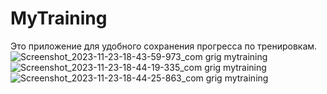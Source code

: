 # MyTraining
Это приложение для удобного сохранения прогресса по тренировкам.
![Screenshot_2023-11-23-18-43-59-973_com grig mytraining](https://github.com/Grigurg/MyTraining/assets/93055387/9e98b514-3606-4dfa-a73c-c56da3b30104raw=true&sanitize=true)
![Screenshot_2023-11-23-18-44-19-335_com grig mytraining](https://github.com/Grigurg/MyTraining/assets/93055387/4cb54860-7c38-493b-85b0-a1101750f963)
![Screenshot_2023-11-23-18-44-25-863_com grig mytraining](https://github.com/Grigurg/MyTraining/assets/93055387/eb6b9f20-8999-4c9c-b7fa-ac766c9df085)

